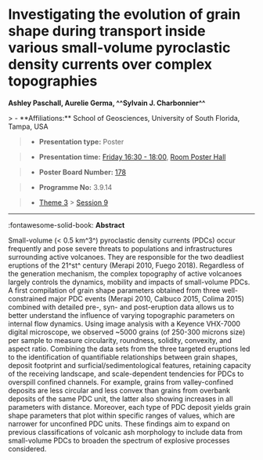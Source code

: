 # Investigating the evolution of grain shape during transport inside various small-volume pyroclastic density currents over complex topographies

**Ashley Paschall, Aurelie Germa, ^^Sylvain J. Charbonnier^^**

<!-- more -->> - **Affiliations:** School of Geosciences, University of South Florida, Tampa, USA

> - **Presentation type:** Poster

> - **Presentation time:** [Friday 16:30 - 18:00](../sessions_comparison.md#__tabbed_4_6), [Room Poster Hall](../maps_venue.md#__tabbed_1_1)

> - **Poster Board Number:** [178](../map_poster_boards.md#friday)

> - **Programme No:** 3.9.14

> - [Theme 3](../theme3.md) > [Session 9](../sessions/session-3-9.md)

--- 

:fontawesome-solid-book: **Abstract**

Small-volume (< 0.5 km^3^) pyroclastic density currents (PDCs) occur frequently and pose severe threats to populations and infrastructures surrounding active volcanoes. They are responsible for the two deadliest eruptions of the 21^st^ century (Merapi 2010, Fuego 2018). Regardless of the generation mechanism, the complex topography of active volcanoes largely controls the dynamics, mobility and impacts of small-volume PDCs. A first compilation of grain shape parameters obtained from three well-constrained major PDC events (Merapi 2010, Calbuco 2015, Colima 2015) combined with detailed pre-, syn- and post-eruption data allows us to better understand the influence of varying topographic parameters on internal flow dynamics. Using image analysis with a Keyence VHX-7000 digital microscope, we observed ~5000 grains (of 250-300 microns size) per sample to measure circularity, roundness, solidity, convexity, and aspect ratio. Combining the data sets from the three targeted eruptions led to the identification of quantifiable relationships between grain shapes, deposit footprint and surficial/sedimentological features, retaining capacity of the receiving landscape, and scale-dependent tendencies for PDCs to overspill confined channels. For example, grains from valley-confined deposits are less circular and less convex than grains from overbank deposits of the same PDC unit, the latter also showing increases in all parameters with distance. Moreover, each type of PDC deposit yields grain shape parameters that plot within specific ranges of values, which are narrower for unconfined PDC units. These findings aim to expand on previous classifications of volcanic ash morphology to include data from small-volume PDCs to broaden the spectrum of explosive processes considered.

